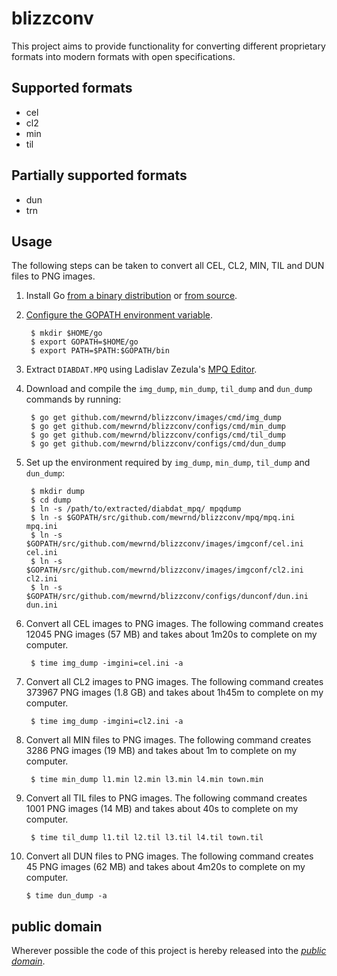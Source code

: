 blizzconv
=========

This project aims to provide functionality for converting different proprietary
formats into modern formats with open specifications.

Supported formats
-----------------

* cel
* cl2
* min
* til

Partially supported formats
---------------------------

* dun
* trn

Usage
-----

The following steps can be taken to convert all CEL, CL2, MIN, TIL and DUN files to PNG images.

1. Install Go [from a binary distribution](http://golang.org/doc/install) or [from source](http://golang.org/doc/install/source).
2. [Configure the GOPATH environment variable](http://golang.org/doc/code.html#GOPATH).

		$ mkdir $HOME/go
		$ export GOPATH=$HOME/go
		$ export PATH=$PATH:$GOPATH/bin

3. Extract `DIABDAT.MPQ` using Ladislav Zezula's [MPQ Editor](http://www.zezula.net/en/mpq/download.html).
4. Download and compile the `img_dump`, `min_dump`, `til_dump` and `dun_dump` commands by running:

		$ go get github.com/mewrnd/blizzconv/images/cmd/img_dump
		$ go get github.com/mewrnd/blizzconv/configs/cmd/min_dump
		$ go get github.com/mewrnd/blizzconv/configs/cmd/til_dump
		$ go get github.com/mewrnd/blizzconv/configs/cmd/dun_dump

5. Set up the environment required by `img_dump`, `min_dump`, `til_dump` and `dun_dump`:

		$ mkdir dump
		$ cd dump
		$ ln -s /path/to/extracted/diabdat_mpq/ mpqdump
		$ ln -s $GOPATH/src/github.com/mewrnd/blizzconv/mpq/mpq.ini mpq.ini
		$ ln -s $GOPATH/src/github.com/mewrnd/blizzconv/images/imgconf/cel.ini cel.ini
		$ ln -s $GOPATH/src/github.com/mewrnd/blizzconv/images/imgconf/cl2.ini cl2.ini
		$ ln -s $GOPATH/src/github.com/mewrnd/blizzconv/configs/dunconf/dun.ini dun.ini

6. Convert all CEL images to PNG images. The following command creates 12045 PNG images (57 MB) and takes about 1m20s to complete on my computer.

		$ time img_dump -imgini=cel.ini -a

7. Convert all CL2 images to PNG images. The following command creates 373967 PNG images (1.8 GB) and takes about 1h45m to complete on my computer.

		$ time img_dump -imgini=cl2.ini -a

8. Convert all MIN files to PNG images. The following command creates 3286 PNG images (19 MB) and takes about 1m to complete on my computer.

		$ time min_dump l1.min l2.min l3.min l4.min town.min

9. Convert all TIL files to PNG images. The following command creates 1001 PNG images (14 MB) and takes about 40s to complete on my computer.

		$ time til_dump l1.til l2.til l3.til l4.til town.til

10. Convert all DUN files to PNG images. The following command creates 45 PNG images (62 MB) and takes about 4m20s to complete on my computer.

		$ time dun_dump -a

public domain
-------------

Wherever possible the code of this project is hereby released into the
*[public domain][]*.

[public domain]: https://creativecommons.org/publicdomain/zero/1.0/
